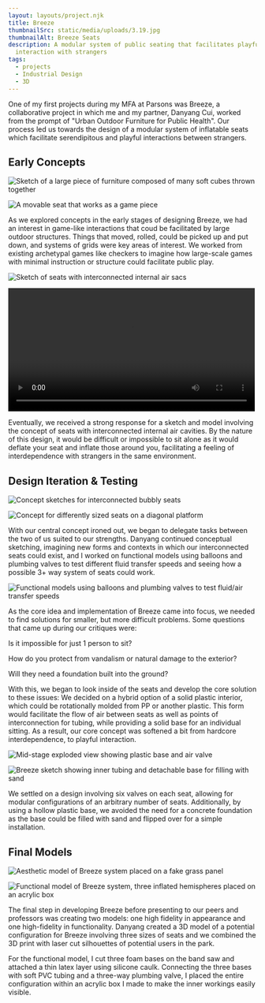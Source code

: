 ```yaml
---
layout: layouts/project.njk
title: Breeze
thumbnailSrc: static/media/uploads/3.19.jpg
thumbnailAlt: Breeze Seats
description: A modular system of public seating that facilitates playful
  interaction with strangers
tags:
  - projects
  - Industrial Design
  - 3D
---
```

One of my first projects during my MFA at Parsons was Breeze, a collaborative project in which me and my partner, Danyang Cui, worked from the prompt of "Urban Outdoor Furniture for Public Health". Our process led us towards the design of a modular system of inflatable seats which facilitate serendipitous and playful interactions between strangers. 

## Early Concepts

<div class="flex-container">

![Sketch of a large piece of furniture composed of many soft cubes thrown together](static/media/uploads/breeze-sketch-1.jpg "Cubes Concept Sketch")

![A movable seat that works as a game piece](static/media/uploads/breeze-sketch2.jpg "Game Piece Concept")

</div>

As we explored concepts in the early stages of designing Breeze, we had an interest in game-like interactions that coud be facilitated by large outdoor structures. Things that moved, rolled, could be picked up and put down, and systems of grids were key areas of interest. We worked from existing archetypal games like checkers to imagine how large-scale games with minimal instruction or structure could facilitate public play.

![Sketch of seats with interconnected internal air sacs](static/media/uploads/breeze-sketch3.jpg "Breeze Inflatable Concept")

<video autoplay loop width="500">
  <source type="video/webm" src="static/media/uploads/breeze-balloonmodel.webm">
</video>

Eventually, we received a strong response for a sketch and model involving the concept of seats with interconnected internal air cavities. By the nature of this design, it would be difficult or impossible to sit alone as it would deflate your seat and inflate those around you, facilitating a feeling of interdependence with strangers in the same environment.

## Design Iteration & Testing

<div class="flex-container">

![Concept sketches for interconnected bubbly seats](static/media/uploads/breeze-sketch4.1.jpg "Bubbly Concept Sketch")

![Concept for differently sized seats on a diagonal platform](static/media/uploads/breeze-sketch5.jpg "Diagonaal platform concept")

</div>

With our central concept ironed out, we began to delegate tasks between the two of us suited to our strengths. Danyang continued conceptual sketching, imagining new forms and contexts in which our interconnected seats could exist, and I worked on functional models using balloons and plumbing valves to test different fluid transfer speeds and seeing how a possible 3+ way system of seats could work.

![Functional models using balloons and plumbing valves to test fluid/air transfer speeds](static/media/uploads/breeze-functionalmodel1.jpg "Breeze Functional Model 1")

As the core idea and implementation of Breeze came into focus, we needed to find solutions for smaller, but more difficult problems. Some questions that came up during our critiques were:

Is it impossible for just 1 person to sit?

How do you protect from vandalism or natural damage to the exterior? 

Will they need a foundation built into the ground?

With this, we began to look inside of the seats and develop the core solution to these issues: We decided on a hybrid option of a solid plastic interior, which could be rotationally molded from PP or another plastic. This form would facilitate the flow of air between seats as well as points of interconnection for tubing, while providing a solid base for an individual sitting. As a result, our core concept was softened a bit from hardcore interdependence, to playful interaction. 

<div class="flex-container">

![Mid-stage exploded view showing plastic base and air valve](static/media/uploads/breeze-sketch6.jpg "Breeze Exploded-1")

![Breeze sketch showing inner tubing and detachable base for filling with sand](static/media/uploads/breeze-sketch7.jpg "Breeze Exploded-2")

</div>

We settled on a design involving six valves on each seat, allowing for modular configurations of an arbitrary number of seats. Additionally, by using a hollow plastic base, we avoided the need for a concrete foundation as the base could be filled with sand and flipped over for a simple installation.

## Final Models

<div class="flex-container">

![Aesthetic model of Breeze system placed on a fake grass panel](static/media/uploads/breeze-aestheticmodel.jpg "Breeze Aesthetic model")

![Functional model of Breeze system, three inflated hemispheres placed on an acrylic box](static/media/uploads/breeze-functionalmodel.jpg "Breeze Functional model")

</div>

The final step in developing Breeze before presenting to our peers and professors was creating two models: one high fidelity in appearance and one high-fidelity in functionality. Danyang created a 3D model of a potential configuration for Breeze involving three sizes of seats and we combined the 3D print with laser cut silhouettes of potential users in the park. 

For the functional model, I cut three foam bases on the band saw and attached a thin latex layer using silicone caulk. Connecting the three bases with soft PVC tubing and a three-way plumbing valve, I placed the entire configuration within an acrylic box I made to make the inner workings easily visible.